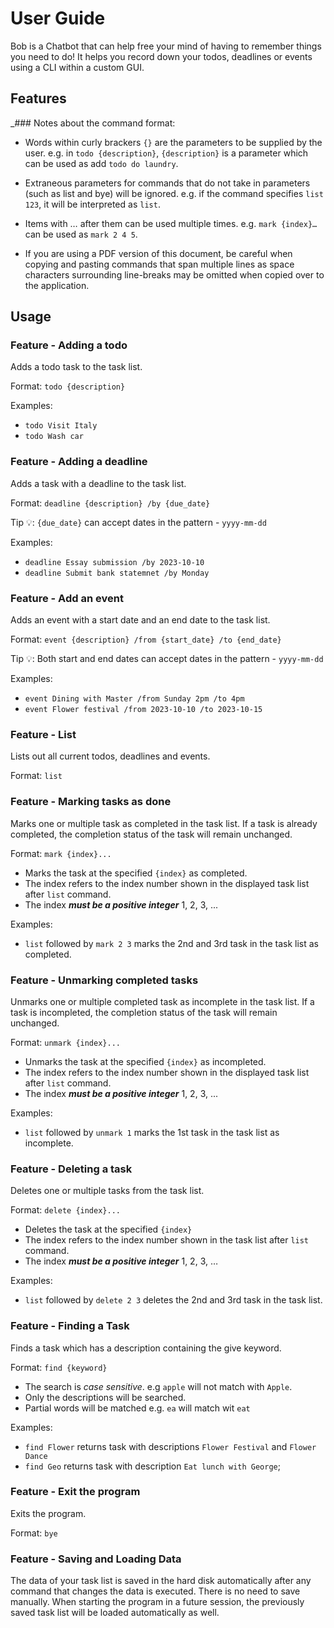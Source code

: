 # User Guide

Bob is a Chatbot that can help free your mind of having to remember things you need to do! It helps you record down your todos, deadlines or events using a CLI within a custom GUI.

## Features
_### Notes about the command format:
- Words within curly brackers `{}` are the parameters to be supplied by the user.
  e.g. in `todo {description}`, `{description}` is a parameter which can be used as add `todo do laundry`.

- Extraneous parameters for commands that do not take in parameters (such as list and bye) will be ignored.
e.g. if the command specifies `list 123`, it will be interpreted as `list`.

- Items with …​ after them can be used multiple times.
e.g. `mark {index}…`​ can be used as `mark 2 4 5`.

- If you are using a PDF version of this document, be careful when copying and pasting commands that span multiple lines as space characters surrounding line-breaks may be omitted when copied over to the application.

## Usage

### Feature - Adding a todo

Adds a todo task to the task list.

Format: `todo {description}`

Examples:
- `todo Visit Italy`
- `todo Wash car`

### Feature - Adding a deadline

Adds a task with a deadline to the task list.

Format: `deadline {description} /by {due_date}`

Tip 💡: `{due_date}` can accept dates in the pattern - `yyyy-mm-dd`

Examples: 
- `deadline Essay submission /by 2023-10-10`
- `deadline Submit bank statemnet /by Monday`

### Feature - Add an event

Adds an event with a start date and an end date to the task list.

Format: `event {description} /from {start_date} /to {end_date}`

Tip 💡: Both start and end dates can accept dates in the pattern - `yyyy-mm-dd`

Examples:
- `event Dining with Master /from Sunday 2pm /to 4pm`
- `event Flower festival /from 2023-10-10 /to 2023-10-15`

### Feature - List

Lists out all current todos, deadlines and events.

Format: `list`

### Feature - Marking tasks as done

Marks one or multiple task as completed in the task list. If a task is already completed, the completion status of the task will remain unchanged.

Format: `mark {index}...`
- Marks the task at the specified `{index}` as completed.
- The index refers to the index number shown in the displayed task list after `list` command.
- The index ***must be a positive integer*** 1, 2, 3, ...

Examples:
- `list` followed by `mark 2 3` marks the 2nd and 3rd task in the task list as completed.

### Feature - Unmarking completed tasks 

Unmarks one or multiple completed task as incomplete in the task list. If a task is incompleted, the completion status of the task will remain unchanged.

Format: `unmark {index}...`
- Unmarks the task at the specified `{index}` as incompleted.
- The index refers to the index number shown in the displayed task list after `list` command.
- The index ***must be a positive integer*** 1, 2, 3, ...

Examples:
- `list` followed by `unmark 1` marks the 1st task in the task list as incomplete.


### Feature - Deleting a task

Deletes one or multiple tasks from the task list.

Format: `delete {index}...`
- Deletes the task at the specified `{index}`
- The index refers to the index number shown in the task list after `list` command.
- The index ***must be a positive integer*** 1, 2, 3, …​

Examples:
- `list` followed by `delete 2 3` deletes the 2nd and 3rd task in the task list.

### Feature - Finding a Task

Finds a task which has a description containing the give keyword.

Format: `find {keyword}`

- The search is *case sensitive*. e.g `apple` will not match with `Apple`.
- Only the descriptions will be searched.
- Partial words will be matched e.g. `ea` will match wit `eat`

Examples:
- `find Flower` returns task with descriptions `Flower Festival` and `Flower Dance`
- `find Geo` returns task with description `Eat lunch with George`;

### Feature - Exit the program

Exits the program.

Format: `bye`

### Feature - Saving and Loading Data

The data of your task list is saved in the hard disk automatically after any command that changes the data is executed.
There is no need to save manually.
When starting the program in a future session, the previously saved task list will be loaded automatically as well.
